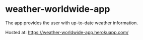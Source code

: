 # weather-worldwide-app
The app provides the user with up-to-date weather information.

Hosted at: https://weather-worldwide-app.herokuapp.com/

